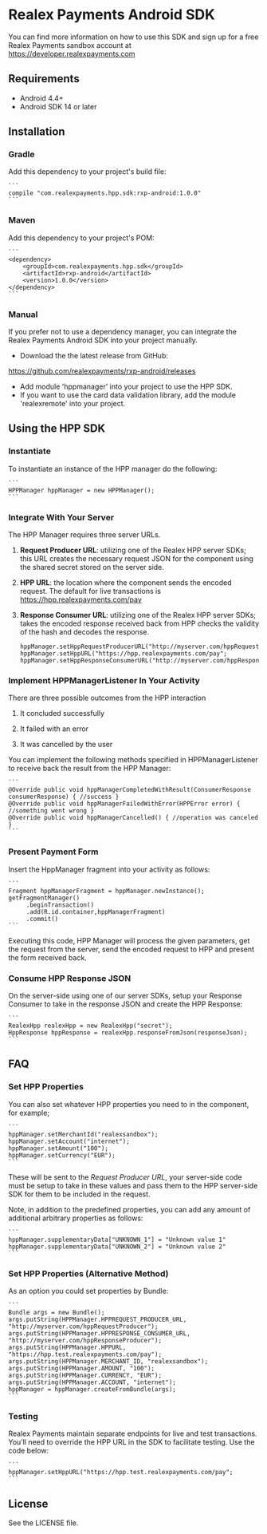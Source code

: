 # Realex Payments Android SDK
You can find more information on how to use this SDK and sign up for a free Realex Payments sandbox account at https://developer.realexpayments.com

## Requirements

- Android 4.4+
- Android SDK 14 or later

## Installation

### Gradle

Add this dependency to your project's build file:

    ```
    compile "com.realexpayments.hpp.sdk:rxp-android:1.0.0"
    ```

### Maven

Add this dependency to your project's POM:

    ```
    <dependency>
		<groupId>com.realexpayments.hpp.sdk</groupId>
		<artifactId>rxp-android</artifactId>
		<version>1.0.0</version>
	</dependency>
    ```

### Manual

If you prefer not to use a dependency manager, you can integrate the Realex Payments Android SDK into your project manually.

- Download the the latest release from GitHub:

https://github.com/realexpayments/rxp-android/releases

- Add module 'hppmanager' into your project to use the HPP SDK.
- If you want to use the card data validation library, add the module 'realexremote' into your project.


## Using the HPP SDK

### Instantiate

To instantiate an instance of the HPP manager do the following:

	```
	HPPManager hppManager = new HPPManager();
	```

### Integrate With Your Server

The HPP Manager requires three server URLs.

1) **Request Producer URL**: utilizing one of the Realex HPP server SDKs; this URL creates the necessary request JSON for the component using the shared secret stored on the server side.

2) **HPP URL**: the location where the component sends the encoded request. The default for live transactions is https://hpp.realexpayments.com/pay

3) **Response Consumer URL**: utilizing one of the Realex HPP server SDKs; takes the encoded response received back from HPP checks the validity of the hash and decodes the response.

	```
	hppManager.setHppRequestProducerURL("http://myserver.com/hppRequestProducer");
	hppManager.setHppURL("https://hpp.realexpayments.com/pay";
	hppManager.setHppResponseConsumerURL("http://myserver.com/hppResponseConsumer");
	```

### Implement HPPManagerListener In Your Activity

There are three possible outcomes from the HPP interaction

1) It concluded successfully

2) It failed with an error

3) It was cancelled by the user

You can implement the following methods specified in HPPManagerListener to receive back the result from the HPP Manager:

	```
	@Override public void hppManagerCompletedWithResult(ConsumerResponse consumerResponse) { //success }
	@Override public void hppManagerFailedWithError(HPPError error) { //something went wrong }
	@Override public void hppManagerCancelled() { //operation was canceled }
	```		

### Present Payment Form

Insert the HppManager fragment into your activity as follows:

	```
	Fragment hppManagerFragment = hppManager.newInstance();
	getFragmentManager()    
         .beginTransaction()      
         .add(R.id.container,hppManagerFragment)      
         .commit()
	```

Executing this code, HPP Manager will process the given parameters, get the request from the server, send the encoded request to HPP and present the form received back.

### Consume HPP Response JSON

On the server-side using one of our server SDKs, setup your Response Consumer to take in the response JSON and create the HPP Response:

	```
	RealexHpp realexHpp = new RealexHpp("secret");
	HppResponse hppResponse = realexHpp.responseFromJson(responseJson);
	```

## FAQ

### Set HPP Properties

You can also set whatever HPP properties you need to in the component, for example;

	```
	hppManager.setMerchantId("realexsandbox");
	hppManager.setAccount("internet");
	hppManager.setAmount("100");
	hppManager.setCurrency("EUR");
	```

These will be sent to the *Request Producer URL*, your server-side code must be setup to take in these values and pass them to the HPP server-side SDK for them to be included in the request. 	

Note, in addition to the predefined properties, you can add any amount of additional arbitrary properties as follows:

	```
	hppManager.supplementaryData["UNKNOWN_1"] = "Unknown value 1"
	hppManager.supplementaryData["UNKNOWN_2"] = "Unknown value 2"
	```		

### Set HPP Properties (Alternative Method)

As an option you could set properties by Bundle:

	```
	Bundle args = new Bundle();
	args.putString(HPPManager.HPPREQUEST_PRODUCER_URL, "http://myserver.com/hppRequestProducer");
	args.putString(HPPManager.HPPRESPONSE_CONSUMER_URL, "http://myserver.com/hppResponseProducer");
	args.putString(HPPManager.HPPURL, "https://hpp.test.realexpayments.com/pay");
	args.putString(HPPManager.MERCHANT_ID, "realexsandbox");
	args.putString(HPPManager.AMOUNT, "100");
	args.putString(HPPManager.CURRENCY, "EUR");
	args.putString(HPPManager.ACCOUNT, "internet");
	hppManager = hppManager.createFromBundle(args);
	```

### Testing		

Realex Payments maintain separate endpoints for live and test transactions. You’ll need to override the HPP URL in the SDK to facilitate testing. Use the code below:

	```
	hppManager.setHppURL("https://hpp.test.realexpayments.com/pay";
	```		

## License

See the LICENSE file.
